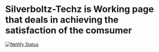 # Silverboltz-Techz is Working page that deals in achieving the satisfaction of the comsumer
[![Netlify Status](https://api.netlify.com/api/v1/badges/7f468718-e357-40db-bc8d-84600c9ec500/deploy-status)](https://app.netlify.com/sites/siverboltz-tech/deploys)
